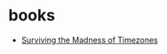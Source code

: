 # books 

- [Surviving the Madness of Timezones]({{.Meta.BaseURL}}surviving-the-madness-of-timezones)